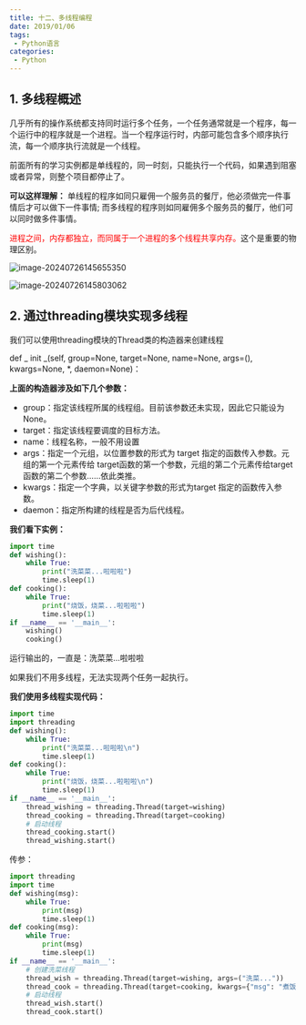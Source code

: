 ```yaml
---
title: 十二、多线程编程
date: 2019/01/06
tags:
 - Python语言
categories:
 - Python
---
```


## 1. 多线程概述

几乎所有的操作系统都支持同时运行多个任务，一个任务通常就是一个程序，每一个运行中的程序就是一个进程。当一个程序运行时，内部可能包含多个顺序执行流，每一个顺序执行流就是一个线程。 

前面所有的学习实例都是单线程的，同一时刻，只能执行一个代码，如果遇到阻塞或者异常，则整个项目都停止了。

**可以这样理解：** 单线程的程序如同只雇佣一个服务员的餐厅，他必须做完一件事情后才可以做下一件事情; 而多线程的程序则如同雇佣多个服务员的餐厅，他们可以同时做多件事情。

<font style="color:red">进程之间，内存都独立，而同属于一个进程的多个线程共享内存。</font>这个是重要的物理区别。

![image-20240726145655350](https://bucket-linxc.oss-cn-guangzhou.aliyuncs.com/images/image-20240726145655350.png)

![image-20240726145803062](https://bucket-linxc.oss-cn-guangzhou.aliyuncs.com/images/image-20240726145803062.png)

## 2. 通过threading模块实现多线程

我们可以使用threading模块的Thread类的构造器来创建线程

def _ init _(self, group=None, target=None, name=None, args=(), kwargs=None, *, daemon=None)：

**上面的构造器涉及如下几个参数：**

* group：指定该线程所属的线程组。目前该参数还未实现，因此它只能设为None。 
* target：指定该线程要调度的目标方法。 
* name：线程名称，一般不用设置 
* args：指定一个元组，以位置参数的形式为 target 指定的函数传入参数。元组的第一个元素传给 target函数的第一个参数，元组的第二个元素传给target函数的第二个参数……依此类推。 
* kwargs：指定一个字典，以关键字参数的形式为target 指定的函数传入参数。 
* daemon：指定所构建的线程是否为后代线程。

**我们看下实例：**

```python
import time
def wishing():
    while True:
        print("洗菜菜...啦啦啦")
        time.sleep(1)
def cooking():
    while True:
        print("烧饭，烧菜...啦啦啦")
        time.sleep(1)
if __name__ == '__main__':
    wishing()
    cooking()
```

运行输出的，一直是：洗菜菜...啦啦啦

如果我们不用多线程，无法实现两个任务一起执行。

**我们使用多线程实现代码：**

```python
import time
import threading
def wishing():
    while True:
        print("洗菜菜...啦啦啦\n")
        time.sleep(1)
def cooking():
    while True:
        print("烧饭，烧菜...啦啦啦\n")
        time.sleep(1)
if __name__ == '__main__':
    thread_wishing = threading.Thread(target=wishing)
    thread_cooking = threading.Thread(target=cooking)
    # 启动线程
    thread_cooking.start()
    thread_wishing.start()
```

传参：

```python
import threading
import time
def wishing(msg):
    while True:
        print(msg)
        time.sleep(1)
def cooking(msg):
    while True:
        print(msg)
        time.sleep(1)
if __name__ == '__main__':
    # 创建洗菜线程
    thread_wish = threading.Thread(target=wishing, args=("洗菜..."))
    thread_cook = threading.Thread(target=cooking, kwargs={"msg": "煮饭、煮菜。。。"})
    # 启动线程
    thread_wish.start()
    thread_cook.start()
```

